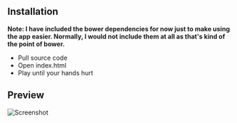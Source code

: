 ## Installation
**Note: I have included the bower dependencies for now just to make using the app easier.
Normally, I would not include them at all as that's kind of the point of bower.**
* Pull source code
* Open index.html
* Play until your hands hurt

## Preview
![Screenshot](http://i.imgur.com/HbycN62.jpg)

